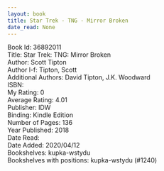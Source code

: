 ```yaml
---
layout: book
title: Star Trek - TNG - Mirror Broken
date_read: None
---
```


Book Id: 36892011<br />
Title: Star Trek: TNG: Mirror Broken<br />
Author: Scott Tipton<br />
Author l-f: Tipton, Scott<br />
Additional Authors: David Tipton, J.K. Woodward<br />
ISBN: <br />
My Rating: 0<br />
Average Rating: 4.01<br />
Publisher: IDW<br />
Binding: Kindle Edition<br />
Number of Pages: 136<br />
Year Published: 2018<br />
Date Read: <br />
Date Added: 2020/04/12<br />
Bookshelves: kupka-wstydu<br />
Bookshelves with positions: kupka-wstydu (#1240)<br />

